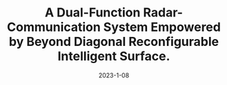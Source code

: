 ---
title: "A Dual-Function Radar-Communication System Empowered by Beyond Diagonal Reconfigurable Intelligent Surface."
collection: arVix
permalink: /publication/2023-arVix-twc
date: 2023-1-08
level: arVix
citation: '<b>B. Wang</b>, H. Li, Z. Cheng, S. Shen and B. Clerckx, "A Dual-Function Radar-Communication System Empowered by Beyond Diagonal Reconfigurable Intelligent Surface," submitted to <i>IEEE Transactions on Wireless Communications</i>.'
---